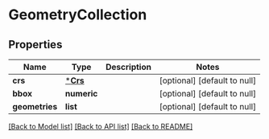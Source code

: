 # GeometryCollection

## Properties
Name | Type | Description | Notes
------------ | ------------- | ------------- | -------------
**crs** | [***Crs**](Crs.md) |  | [optional] [default to null]
**bbox** | **numeric** |  | [optional] [default to null]
**geometries** | **list** |  | [optional] [default to null]

[[Back to Model list]](../README.md#documentation-for-models) [[Back to API list]](../README.md#documentation-for-api-endpoints) [[Back to README]](../README.md)


